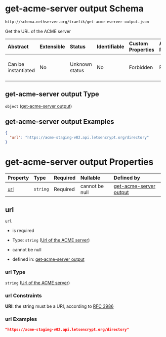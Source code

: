 # get-acme-server output Schema

```txt
http://schema.nethserver.org/traefik/get-acme-eserver-output.json
```

Get the URL of the ACME server

| Abstract            | Extensible | Status         | Identifiable | Custom Properties | Additional Properties | Access Restrictions | Defined In                                                                                  |
| :------------------ | :--------- | :------------- | :----------- | :---------------- | :-------------------- | :------------------ | :------------------------------------------------------------------------------------------ |
| Can be instantiated | No         | Unknown status | No           | Forbidden         | Forbidden             | none                | [get-acme-eserver-output.json](traefik/get-acme-eserver-output.json "open original schema") |

## get-acme-server output Type

`object` ([get-acme-server output](get-acme-eserver-output.md))

## get-acme-server output Examples

```json
{
  "url": "https://acme-staging-v02.api.letsencrypt.org/directory"
}
```

# get-acme-server output Properties

| Property    | Type     | Required | Nullable       | Defined by                                                                                                                                                                 |
| :---------- | :------- | :------- | :------------- | :------------------------------------------------------------------------------------------------------------------------------------------------------------------------- |
| [url](#url) | `string` | Required | cannot be null | [get-acme-server output](get-acme-eserver-output-properties-url-of-the-acme-server.md "http://schema.nethserver.org/traefik/get-acme-eserver-output.json#/properties/url") |

## url



`url`

*   is required

*   Type: `string` ([Url of the ACME server](get-acme-eserver-output-properties-url-of-the-acme-server.md))

*   cannot be null

*   defined in: [get-acme-server output](get-acme-eserver-output-properties-url-of-the-acme-server.md "http://schema.nethserver.org/traefik/get-acme-eserver-output.json#/properties/url")

### url Type

`string` ([Url of the ACME server](get-acme-eserver-output-properties-url-of-the-acme-server.md))

### url Constraints

**URI**: the string must be a URI, according to [RFC 3986](https://tools.ietf.org/html/rfc3986 "check the specification")

### url Examples

```json
"https://acme-staging-v02.api.letsencrypt.org/directory"
```
